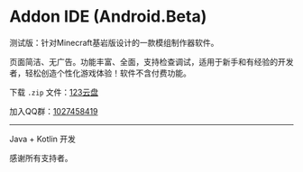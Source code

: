 # Addon IDE (Android.Beta)

测试版：针对Minecraft基岩版设计的一款模组制作器软件。

页面简洁、无广告。功能丰富、全面，支持检查调试，适用于新手和有经验的开发者，轻松创造个性化游戏体验！软件不含付费功能。

下载 `.zip` 文件：[123云盘](https://www.123pan.com/s/vhjA-lFPsH.html)

加入QQ群：[1027458419](https://qm.qq.com/q/NWqz2YGAqQ)

---

Java + Kotlin 开发

感谢所有支持者。
